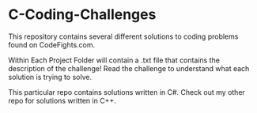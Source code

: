 # C-Coding-Challenges
This repository contains several different solutions to coding problems found on CodeFights.com. 

Within Each Project Folder will contain a .txt file that contains the description of the challenge! Read the challenge to understand what each solution is trying to solve.

This particular repo contains solutions written in C#. Check out my other repo for solutions written in C++.
